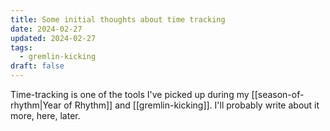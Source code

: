 ```yaml
---
title: Some initial thoughts about time tracking
date: 2024-02-27
updated: 2024-02-27
tags:
  - gremlin-kicking
draft: false
---
```

Time-tracking is one of the tools I've picked up during my [[season-of-rhythm|Year of Rhythm]] and [[gremlin-kicking]]. I'll probably write about it more, here, later.
